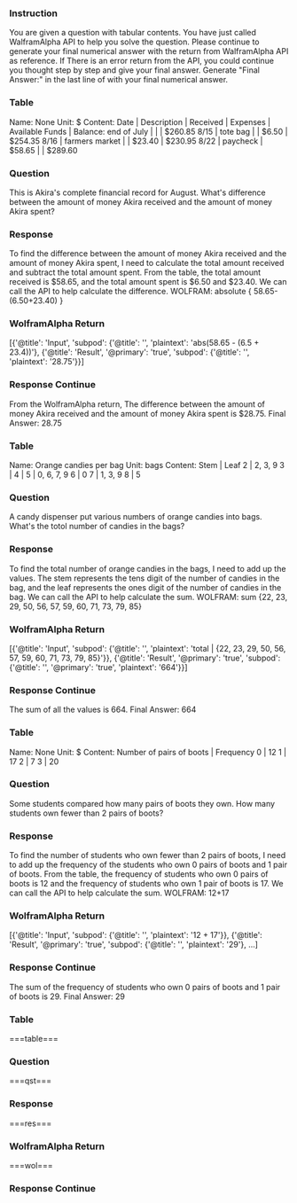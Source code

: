 ### Instruction
You are given a question with tabular contents.
You have just called WalframAlpha API to help you solve the question.
Please continue to generate your final numerical answer with the return from WalframAlpha API as reference.
If There is an error return from the API, you could continue you thought step by step and give your final answer.
Generate "Final Answer:" in the last line of with your final numerical answer.

### Table
Name: None
Unit: $
Content:
Date | Description | Received | Expenses | Available Funds
 | Balance: end of July | | | $260.85
8/15 | tote bag | | $6.50 | $254.35
8/16 | farmers market | | $23.40 | $230.95
8/22 | paycheck | $58.65 | | $289.60
### Question
This is Akira's complete financial record for August. What's difference between the amount of money Akira received and the amount of money Akira spent?
### Response
To find the difference between the amount of money Akira received and the amount of money Akira spent, I need to calculate the total amount received and subtract the total amount spent. From the table, the total amount received is $58.65, and the total amount spent is $6.50 and $23.40. We can call the API to help calculate the difference.
WOLFRAM: absolute { 58.65-(6.50+23.40) }
### WolframAlpha Return
[{'@title': 'Input', 'subpod': {'@title': '', 'plaintext': 'abs(58.65 - (6.5 + 23.4))'}, {'@title': 'Result', '@primary': 'true', 'subpod': {'@title': '', 'plaintext': '28.75'}}]
### Response Continue
From the WolframAlpha return, The difference between the amount of money Akira received and the amount of money Akira spent is $28.75.
Final Answer: 28.75

### Table
Name: Orange candies per bag
Unit: bags
Content:
Stem | Leaf 
2 | 2, 3, 9
3 | 
4 | 
5 | 0, 6, 7, 9
6 | 0
7 | 1, 3, 9
8 | 5
### Question
A candy dispenser put various numbers of orange candies into bags. What's the totol number of candies in the bags?
### Response
To find the total number of orange candies in the bags, I need to add up the values. The stem represents the tens digit of the number of candies in the bag, and the leaf represents the ones digit of the number of candies in the bag. We can call the API to help calculate the sum.
WOLFRAM: sum {22, 23, 29, 50, 56, 57, 59, 60, 71, 73, 79, 85}
### WolframAlpha Return
[{'@title': 'Input', 'subpod': {'@title': '', 'plaintext': 'total | {22, 23, 29, 50, 56, 57, 59, 60, 71, 73, 79, 85}'}}, {'@title': 'Result', '@primary': 'true', 'subpod': {'@title': '', '@primary': 'true', 'plaintext': '664'}}]
### Response Continue
The sum of all the values is 664.
Final Answer: 664

### Table
Name: None
Unit: $
Content:
Number of pairs of boots | Frequency
0 | 12
1 | 17
2 | 7
3 | 20
### Question
Some students compared how many pairs of boots they own. How many students own fewer than 2 pairs of boots?
### Response
To find the number of students who own fewer than 2 pairs of boots, I need to add up the frequency of the students who own 0 pairs of boots and 1 pair of boots. From the table, the frequency of students who own 0 pairs of boots is 12 and the frequency of students who own 1 pair of boots is 17. We can call the API to help calculate the sum.
WOLFRAM: 12+17
### WolframAlpha Return
[{'@title': 'Input', 'subpod': {'@title': '', 'plaintext': '12 + 17'}}, {'@title': 'Result', '@primary': 'true', 'subpod': {'@title': '', 'plaintext': '29'}, ...]
### Response Continue
The sum of the frequency of students who own 0 pairs of boots and 1 pair of boots is 29.
Final Answer: 29

### Table
===table===
### Question
===qst===
### Response
===res===
### WolframAlpha Return
===wol===
### Response Continue